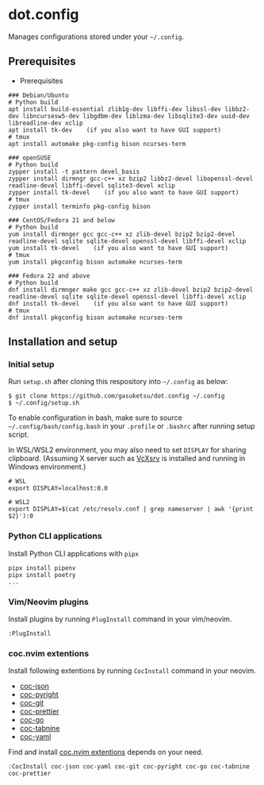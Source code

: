 # dot.config
Manages configurations stored under your `~/.config`.

## Prerequisites

* Prerequisites
```
### Debian/Ubuntu
# Python build
apt install build-essential zlib1g-dev libffi-dev libssl-dev libbz2-dev libncursesw5-dev libgdbm-dev liblzma-dev libsqlite3-dev uuid-dev libreadline-dev xclip
apt install tk-dev    (if you also want to have GUI support)
# tmux
apt install automake pkg-config bison ncurses-term

### openSUSE
# Python build
zypper install -t pattern devel_basis
zypper install dirmngr gcc-c++ xz bzip2 libbz2-devel libopenssl-devel readline-devel libffi-devel sqlite3-devel xclip
zypper install tk-devel    (if you also want to have GUI support)
# tmux
zypper install terminfo pkg-config bison

### CentOS/Fedora 21 and below
# Python build
yum install dirmnger gcc gcc-c++ xz zlib-devel bzip2 bzip2-devel readline-devel sqlite sqlite-devel openssl-devel libffi-devel xclip
yum install tk-devel    (if you also want to have GUI support)
# tmux
yum install pkgconfig bison automake ncurses-term

### Fedora 22 and above
# Python build
dnf install dirmnger make gcc gcc-c++ xz zlib-devel bzip2 bzip2-devel readline-devel sqlite sqlite-devel openssl-devel libffi-devel xclip
dnf install tk-devel    (if you also want to have GUI support)
# tmux
dnf install pkgconfig bison automake ncurses-term
```

## Installation and setup

### Initial setup

Run `setup.sh` after cloning this respository into `~/.config` as below:

```
$ git clone https://github.com/gasuketsu/dot.config ~/.config
$ ~/.config/setup.sh
```

To enable configuration in bash, make sure to source `~/.config/bash/config.bash`
in your `.profile` or `.bashrc` after running setup script.

In WSL/WSL2 environment, you may also need to set `DISPLAY` for sharing clipboard.
(Assuming X server such as [VcXsrv](https://sourceforge.net/projects/vcxsrv/) is
installed and running in Windows environment.)

```
# WSL
export DISPLAY=localhost:0.0

# WSL2
export DISPLAY=$(cat /etc/resolv.conf | grep nameserver | awk '{print $2}'):0
```

### Python CLI applications

Install Python CLI applications with ``pipx``

```
pipx install pipenv
pipx install poetry
...
```

### Vim/Neovim plugins

Install plugins by running ``PlugInstall`` command in your vim/neovim.

```
:PlugInstall
```

### coc.nvim extentions

Install following extentions by running ``CocInstall`` command in your neovim.

* [coc-json](https://github.com/neoclide/coc-json)
* [coc-pyright](https://gitub.com/fannheyward/coc-pyrighth)
* [coc-git](https://github.com/neoclide/coc-git)
* [coc-prettier](https://github.com/neoclide/coc-prettier)
* [coc-go](https://github.com/josa42/coc-go)
* [coc-tabnine](https://github.com/neoclide/coc-tabnine)
* [coc-yaml](https://github.com/neoclide/coc-yaml)

Find and install [coc.nvim extentions](https://github.com/neoclide/coc.nvim#extensions) depends on your need.

```
:CocInstall coc-json coc-yaml coc-git coc-pyright coc-go coc-tabnine coc-prettier
```

